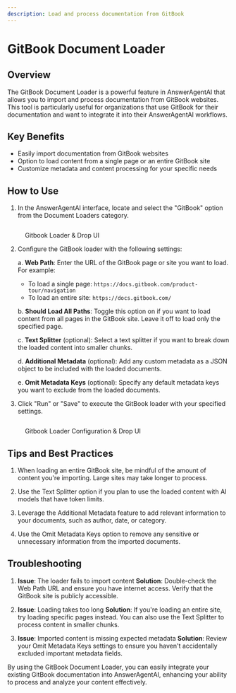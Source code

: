 ```yaml
---
description: Load and process documentation from GitBook
---
```


# GitBook Document Loader

## Overview

The GitBook Document Loader is a powerful feature in AnswerAgentAI that allows you to import and process documentation from GitBook websites. This tool is particularly useful for organizations that use GitBook for their documentation and want to integrate it into their AnswerAgentAI workflows.

## Key Benefits

-   Easily import documentation from GitBook websites
-   Option to load content from a single page or an entire GitBook site
-   Customize metadata and content processing for your specific needs

## How to Use

1. In the AnswerAgentAI interface, locate and select the "GitBook" option from the Document Loaders category.

<!-- TODO: Screenshot of the GitBook loader in the AnswerAgentAI interface -->
<figure><img src="/.gitbook/assets/screenshots/gitbookloader.png" alt="" /><figcaption><p> Gitbook Loader &#x26; Drop UI</p></figcaption></figure>

2. Configure the GitBook loader with the following settings:

    a. **Web Path**: Enter the URL of the GitBook page or site you want to load. For example:

    - To load a single page: `https://docs.gitbook.com/product-tour/navigation`
    - To load an entire site: `https://docs.gitbook.com/`

    b. **Should Load All Paths**: Toggle this option on if you want to load content from all pages in the GitBook site. Leave it off to load only the specified page.

    c. **Text Splitter** (optional): Select a text splitter if you want to break down the loaded content into smaller chunks.

    d. **Additional Metadata** (optional): Add any custom metadata as a JSON object to be included with the loaded documents.

    e. **Omit Metadata Keys** (optional): Specify any default metadata keys you want to exclude from the loaded documents.

3. Click "Run" or "Save" to execute the GitBook loader with your specified settings.

<!-- TODO: Screenshot of the configured GitBook loader settings -->
<figure><img src="/.gitbook/assets/screenshots/gitbookloaderinaworkflow.png" alt="" /><figcaption><p> Gitbook Loader Configuration &#x26; Drop UI</p></figcaption></figure>

## Tips and Best Practices

1. When loading an entire GitBook site, be mindful of the amount of content you're importing. Large sites may take longer to process.

2. Use the Text Splitter option if you plan to use the loaded content with AI models that have token limits.

3. Leverage the Additional Metadata feature to add relevant information to your documents, such as author, date, or category.

4. Use the Omit Metadata Keys option to remove any sensitive or unnecessary information from the imported documents.

## Troubleshooting

1. **Issue**: The loader fails to import content
   **Solution**: Double-check the Web Path URL and ensure you have internet access. Verify that the GitBook site is publicly accessible.

2. **Issue**: Loading takes too long
   **Solution**: If you're loading an entire site, try loading specific pages instead. You can also use the Text Splitter to process content in smaller chunks.

3. **Issue**: Imported content is missing expected metadata
   **Solution**: Review your Omit Metadata Keys settings to ensure you haven't accidentally excluded important metadata fields.

By using the GitBook Document Loader, you can easily integrate your existing GitBook documentation into AnswerAgentAI, enhancing your ability to process and analyze your content effectively.
